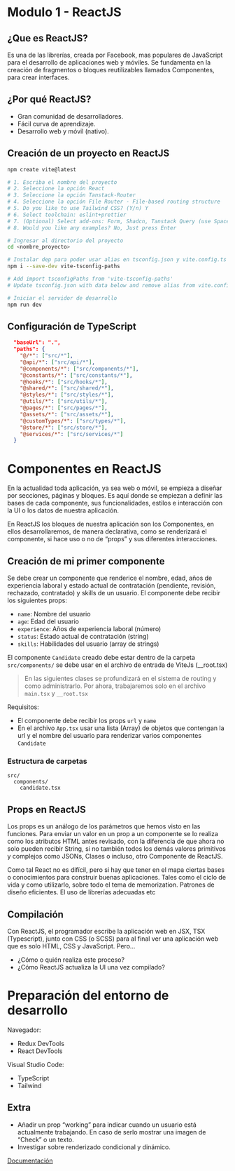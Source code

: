 # Modulo 1 - ReactJS

##  ¿Que es ReactJS?
Es una de las librerías, creada por Facebook, mas populares de JavaScript para el desarrollo de aplicaciones web y móviles. Se fundamenta en la creación de fragmentos o bloques reutilizables llamados Componentes, para crear interfaces.

## ¿Por qué ReactJS?

- Gran comunidad de desarrolladores.
- Fácil curva de aprendizaje.
- Desarrollo web y móvil (nativo).

## Creación de un proyecto en ReactJS

```bash
npm create vite@latest

# 1. Escriba el nombre del proyecto
# 2. Seleccione la opción React
# 3. Seleccione la opción Tanstack-Router
# 4. Seleccione la opción File Router - File-based routing structure
# 5. Do you like to use Tailwind CSS? (Y/n) Y
# 6. Select toolchain: eslint+prettier
# 7. (Optional) Select add-ons: Form, Shadcn, Tanstack Query (use Space bar to select)
# 8. Would you like any examples? No, Just press Enter

# Ingresar al directorio del proyecto
cd <nombre_proyecto>

# Instalar dep para poder usar alias en tsconfig.json y vite.config.ts
npm i --save-dev vite-tsconfig-paths

# Add import tsconfigPaths from 'vite-tsconfig-paths'
# Update tsconfig.json with data below and remove alias from vite.config.ts

# Iniciar el servidor de desarrollo
npm run dev
```

## Configuración de TypeScript
```json
  "baseUrl": ".",
  "paths": {
    "@/*": ["src/*"],
    "@api/*": ["src/api/*"],
    "@components/*": ["src/components/*"],
    "@constants/*": ["src/constants/*"],
    "@hooks/*": ["src/hooks/*"],
    "@shared/*": ["src/shared/*"],
    "@styles/*": ["src/styles/*"],
    "@utils/*": ["src/utils/*"],
    "@pages/*": ["src/pages/*"],
    "@assets/*": ["src/assets/*"],
    "@customTypes/*": ["src/types/*"],
    "@store/*": ["src/store/*"],
    "@services/*": ["src/services/*"]
  }
```

# Componentes en ReactJS
En la actualidad toda aplicación, ya sea web o móvil, se empieza a diseñar por secciones, páginas y bloques. Es aquí donde se empiezan a definir las bases de cada componente, sus funcionalidades, estilos e interacción con la UI o los datos de nuestra aplicación.

En ReactJS los bloques de nuestra aplicación son los Componentes, en ellos desarrollaremos, de manera declarativa, como se renderizará el componente, si hace uso o no de “props” y sus diferentes interacciones.

## Creación de mi primer componente

Se debe crear un componente que renderice el nombre, edad, años de experiencia laboral y estado actual de contratación (pendiente, revisión, rechazado, contratado) y skills de un usuario. El componente debe recibir los siguientes props:

- `name`: Nombre del usuario
- `age`: Edad del usuario
- `experience`: Años de experiencia laboral (número)
- `status`: Estado actual de contratación (string)
- `skills`: Habilidades del usuario (array de strings)


El componente `Candidate` creado debe estar dentro de la carpeta `src/components/` se debe usar en el archivo de entrada de ViteJs (__root.tsx)

> En las siguientes clases se profundizará en el sistema de routing y como administrarlo.
> Por ahora, trabajaremos solo en el archivo `main.tsx` y `__root.tsx`

Requisitos:
- El componente debe recibir los props `url` y `name`
- En el archivo `App.tsx` usar una lista (Array) de objetos que contengan la url y el nombre del usuario para renderizar varios componentes `Candidate`

### Estructura de carpetas
```
src/
  components/
    candidate.tsx
```

## Props en ReactJS

Los props es un análogo de los parámetros que hemos visto en las funciones. Para enviar un valor en un prop a un componente se lo realiza como los atributos HTML antes revisado, con la diferencia de que ahora no solo pueden recibir String, si no también todos los demás valores primitivos y complejos como JSONs, Clases o incluso, otro Componente de ReactJS.

Como tal React no es difícil, pero si hay que tener en el mapa ciertas bases o conocimientos para construir buenas aplicaciones. Tales como el ciclo de vida y como utilizarlo, sobre todo el tema de memorization. Patrones de diseño eficientes. El uso de librerías adecuadas etc

## Compilación 

Con ReactJS, el programador escribe la aplicación web en JSX, TSX (Typescript), junto con CSS (o SCSS) para al final ver una aplicación web que es solo HTML, CSS y JavaScript. Pero...

- ¿Cómo o quién realiza este proceso?
- ¿Cómo ReactJS actualiza la UI una vez compilado?

# Preparación del entorno de desarrollo

Navegador:
- Redux DevTools
- React DevTools

Visual Studio Code:
- TypeScript
- Tailwind

## Extra

- Añadir un prop “working” para indicar cuando un usuario está actualmente trabajando. En caso de serlo mostrar una imagen de “Check” o un texto.
- Investigar sobre renderizado condicional y dinámico.

[Documentación](https://react.dev/learn/conditional-rendering)

